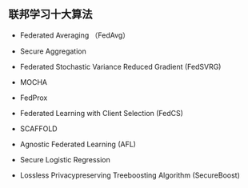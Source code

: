 ## 联邦学习十大算法

- Federated Averaging （FedAvg）

- Secure Aggregation
- Federated Stochastic Variance Reduced Gradient (FedSVRG)
- MOCHA
- FedProx
- Federated Learning with Client Selection (FedCS)
- SCAFFOLD
- Agnostic Federated Learning (AFL)
- Secure Logistic Regression
- Lossless Privacypreserving Treeboosting Algorithm (SecureBoost)